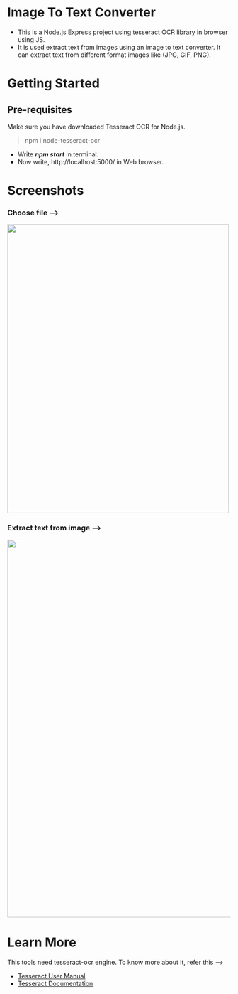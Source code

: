 # Image To Text Converter
+ This is a Node.js Express project using tesseract OCR library in browser using JS.
+ It is used extract text from images using an image to text converter. It can extract text from different format images like (JPG, GIF, PNG).

# Getting Started
## Pre-requisites
 Make sure you have downloaded Tesseract OCR for Node.js.
 > npm i node-tesseract-ocr

+ Write ***npm start*** in terminal. 
+ Now write, http://localhost:5000/ in Web browser.

# Screenshots
### Choose file -->

<img src="https://user-images.githubusercontent.com/110801658/210664579-946601c3-1b87-4a73-ac28-18aaa580e471.png" height="650" width ="500" >

### Extract text from image -->

<img src="https://user-images.githubusercontent.com/110801658/210664312-6f34aab4-ac27-4bc9-ba66-a8ece0595bcd.png" height="850" width ="700" >

# Learn More
This tools need tesseract-ocr engine. To know more about it, refer this -->
+ [Tesseract User Manual](https://github.com/tesseract-ocr/tessdoc)
+ [Tesseract Documentation](https://tesseract-ocr.github.io/)
